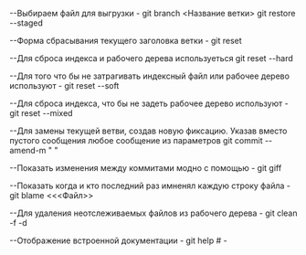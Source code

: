 --Выбираем файл для выгрузки -
 git branch <Название ветки>
 git restore --staged

--Форма сбрасывания текущего заголовка ветки -
 git reset

--Для сброса индекса и рабочего дерева используеться
 git reset --hard

--Для того что бы не затрагивать индексный файл или рабочее дерево используют -
 git reset --soft

--Для сброса индекса, что бы не задеть рабочее дерево используют -
git reset --mixed

--Для замены текущей ветви, создав новую фиксацию. Указав вместо пустого сообщения любое сообщение из параметров
 git commit --amend-m " "

--Показать изменения между коммитами модно с помощью -
 git giff

--Показать когда и кто последний раз имненял каждую строку файла -
 git blame <<<Файл>>

--Для удаления неотслеживаемых файлов из рабочего дерева -
git clean -f -d

--Отображение встроенной документации -
 git help <command># -
